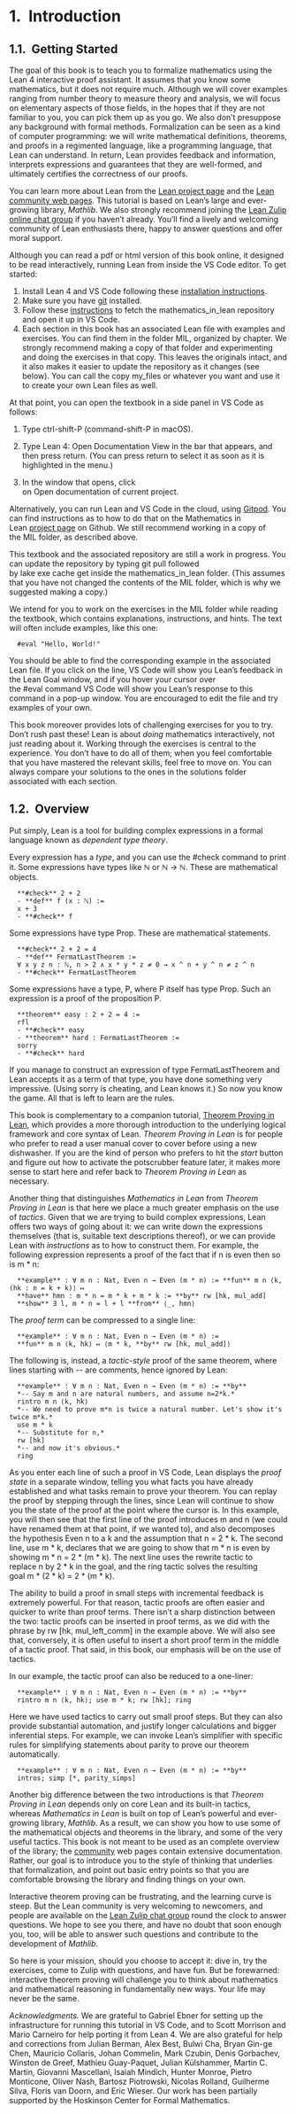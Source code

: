 # 1.  Introduction

## 1.1.  Getting Started

The goal of this book is to teach you to formalize mathematics using the Lean 4 interactive proof assistant. It assumes that you know some mathematics, but it does not require much. Although we will cover examples ranging from number theory to measure theory and analysis, we will focus on elementary aspects of those fields, in the hopes that if they are not familiar to you, you can pick them up as you go. We also don’t presuppose any background with formal methods. Formalization can be seen as a kind of computer programming: we will write mathematical definitions, theorems, and proofs in a regimented language, like a programming language, that Lean can understand. In return, Lean provides feedback and information, interprets expressions and guarantees that they are well-formed, and ultimately certifies the correctness of our proofs.

You can learn more about Lean from the [Lean project page](https://leanprover.github.io/) and the [Lean community web pages](https://leanprover-community.github.io/). This tutorial is based on Lean’s large and ever-growing library, *Mathlib*. We also strongly recommend joining the [Lean Zulip online chat group](https://leanprover.zulipchat.com/) if you haven’t already. You’ll find a lively and welcoming community of Lean enthusiasts there, happy to answer questions and offer moral support.

Although you can read a pdf or html version of this book online, it designed to be read interactively, running Lean from inside the VS Code editor. To get started:

  1. Install Lean 4 and VS Code following these [installation instructions](https://leanprover-community.github.io/get_started.html).
  2. Make sure you have [git](https://git-scm.com/) installed.
  3. Follow these [instructions](https://leanprover-community.github.io/install/project.html#working-on-an-existing-project) to fetch the mathematics_in_lean repository and open it up in VS Code.
  4. Each section in this book has an associated Lean file with examples and exercises. You can find them in the folder MIL, organized by chapter. We strongly recommend making a copy of that folder and experimenting and doing the exercises in that copy. This leaves the originals intact, and it also makes it easier to update the repository as it changes (see below). You can call the copy my_files or whatever you want and use it to create your own Lean files as well.

At that point, you can open the textbook in a side panel in VS Code as follows:

  1. Type ctrl-shift-P (command-shift-P in macOS).

  2. Type Lean 4: Open Documentation View in the bar that appears, and then press return. (You can press return to select it as soon as it is highlighted in the menu.)

  3. In the window that opens, click on Open documentation of current project.

Alternatively, you can run Lean and VS Code in the cloud, using [Gitpod](https://gitpod.io/). You can find instructions as to how to do that on the Mathematics in Lean [project page](https://github.com/leanprover-community/mathematics_in_lean) on Github. We still recommend working in a copy of the MIL folder, as described above.

This textbook and the associated repository are still a work in progress. You can update the repository by typing git pull followed by lake exe cache get inside the mathematics_in_lean folder. (This assumes that you have not changed the contents of the MIL folder, which is why we suggested making a copy.)

We intend for you to work on the exercises in the MIL folder while reading the textbook, which contains explanations, instructions, and hints. The text will often include examples, like this one:

```
  #eval "Hello, World!"
```

You should be able to find the corresponding example in the associated Lean file. If you click on the line, VS Code will show you Lean’s feedback in the Lean Goal window, and if you hover your cursor over the #eval command VS Code will show you Lean’s response to this command in a pop-up window. You are encouraged to edit the file and try examples of your own.

This book moreover provides lots of challenging exercises for you to try. Don’t rush past these! Lean is about *doing* mathematics interactively, not just reading about it. Working through the exercises is central to the experience. You don’t have to do all of them; when you feel comfortable that you have mastered the relevant skills, feel free to move on. You can always compare your solutions to the ones in the solutions folder associated with each section.

## 1.2.  Overview

Put simply, Lean is a tool for building complex expressions in a formal language known as *dependent type theory*.

Every expression has a *type*, and you can use the #check command to print it. Some expressions have types like ℕ or ℕ → ℕ. These are mathematical objects.

```
  **#check** 2 + 2
  - **def** f (x : ℕ) :=
  x + 3
  - **#check** f
```

Some expressions have type Prop. These are mathematical statements.

```
  **#check** 2 + 2 = 4
  - **def** FermatLastTheorem :=
  ∀ x y z n : ℕ, n > 2 ∧ x * y * z ≠ 0 → x ^ n + y ^ n ≠ z ^ n
  - **#check** FermatLastTheorem
```

Some expressions have a type, P, where P itself has type Prop. Such an expression is a proof of the proposition P.

```
  **theorem** easy : 2 + 2 = 4 :=
  rfl
  - **#check** easy
  - **theorem** hard : FermatLastTheorem :=
  sorry
  - **#check** hard
```

If you manage to construct an expression of type FermatLastTheorem and Lean accepts it as a term of that type, you have done something very impressive. (Using sorry is cheating, and Lean knows it.) So now you know the game. All that is left to learn are the rules.

This book is complementary to a companion tutorial, [Theorem Proving in Lean](https://leanprover.github.io/theorem_proving_in_lean4/), which provides a more thorough introduction to the underlying logical framework and core syntax of Lean. *Theorem Proving in Lean* is for people who prefer to read a user manual cover to cover before using a new dishwasher. If you are the kind of person who prefers to hit the *start* button and figure out how to activate the potscrubber feature later, it makes more sense to start here and refer back to *Theorem Proving in Lean* as necessary.

Another thing that distinguishes *Mathematics in Lean* from *Theorem Proving in Lean* is that here we place a much greater emphasis on the use of *tactics*. Given that we are trying to build complex expressions, Lean offers two ways of going about it: we can write down the expressions themselves (that is, suitable text descriptions thereof), or we can provide Lean with *instructions* as to how to construct them. For example, the following expression represents a proof of the fact that if n is even then so is m * n:

```
  **example** : ∀ m n : Nat, Even n → Even (m * n) := **fun** m n ⟨k, (hk : n = k + k)⟩ ↦
  **have** hmn : m * n = m * k + m * k := **by** rw [hk, mul_add]
  **show** ∃ l, m * n = l + l **from** ⟨_, hmn⟩
```

The *proof term* can be compressed to a single line:

```
  **example** : ∀ m n : Nat, Even n → Even (m * n) :=
  **fun** m n ⟨k, hk⟩ ↦ ⟨m * k, **by** rw [hk, mul_add]⟩
```
  The following is, instead, a *tactic-style* proof of the same theorem, where lines starting with -- are comments, hence ignored by Lean:  
```
  **example** : ∀ m n : Nat, Even n → Even (m * n) := **by**
  *-- Say m and n are natural numbers, and assume n=2*k.*
  rintro m n ⟨k, hk⟩
  *-- We need to prove m*n is twice a natural number. Let's show it's twice m*k.*
  use m * k
  *-- Substitute for n,*
  rw [hk]
  *-- and now it's obvious.*
  ring
```

As you enter each line of such a proof in VS Code, Lean displays the *proof state* in a separate window, telling you what facts you have already established and what tasks remain to prove your theorem. You can replay the proof by stepping through the lines, since Lean will continue to show you the state of the proof at the point where the cursor is. In this example, you will then see that the first line of the proof introduces m and n (we could have renamed them at that point, if we wanted to), and also decomposes the hypothesis Even n to a k and the assumption that n = 2 * k. The second line, use m * k, declares that we are going to show that m * n is even by showing m * n = 2 * (m * k). The next line uses the rewrite tactic to replace n by 2 * k in the goal, and the ring tactic solves the resulting goal m * (2 * k) = 2 * (m * k).

The ability to build a proof in small steps with incremental feedback is extremely powerful. For that reason, tactic proofs are often easier and quicker to write than proof terms. There isn’t a sharp distinction between the two: tactic proofs can be inserted in proof terms, as we did with the phrase by rw [hk, mul_left_comm] in the example above. We will also see that, conversely, it is often useful to insert a short proof term in the middle of a tactic proof. That said, in this book, our emphasis will be on the use of tactics.

In our example, the tactic proof can also be reduced to a one-liner:

```
  **example** : ∀ m n : Nat, Even n → Even (m * n) := **by**
  rintro m n ⟨k, hk⟩; use m * k; rw [hk]; ring
```

Here we have used tactics to carry out small proof steps. But they can also provide substantial automation, and justify longer calculations and bigger inferential steps. For example, we can invoke Lean’s simplifier with specific rules for simplifying statements about parity to prove our theorem automatically.

```
  **example** : ∀ m n : Nat, Even n → Even (m * n) := **by**
  intros; simp [*, parity_simps]
```

Another big difference between the two introductions is that *Theorem Proving in Lean* depends only on core Lean and its built-in tactics, whereas *Mathematics in Lean* is built on top of Lean’s powerful and ever-growing library, *Mathlib*. As a result, we can show you how to use some of the mathematical objects and theorems in the library, and some of the very useful tactics. This book is not meant to be used as an complete overview of the library; the [community](https://leanprover-community.github.io/) web pages contain extensive documentation. Rather, our goal is to introduce you to the style of thinking that underlies that formalization, and point out basic entry points so that you are comfortable browsing the library and finding things on your own.

Interactive theorem proving can be frustrating, and the learning curve is steep. But the Lean community is very welcoming to newcomers, and people are available on the [Lean Zulip chat group](https://leanprover.zulipchat.com/) round the clock to answer questions. We hope to see you there, and have no doubt that soon enough you, too, will be able to answer such questions and contribute to the development of *Mathlib*.

So here is your mission, should you choose to accept it: dive in, try the exercises, come to Zulip with questions, and have fun. But be forewarned: interactive theorem proving will challenge you to think about mathematics and mathematical reasoning in fundamentally new ways. Your life may never be the same.

*Acknowledgments.* We are grateful to Gabriel Ebner for setting up the infrastructure for running this tutorial in VS Code, and to Scott Morrison and Mario Carneiro for help porting it from Lean 4. We are also grateful for help and corrections from Julian Berman, Alex Best, Bulwi Cha, Bryan Gin-ge Chen, Mauricio Collaris, Johan Commelin, Mark Czubin, Denis Gorbachev, Winston de Greef, Mathieu Guay-Paquet, Julian Külshammer, Martin C. Martin, Giovanni Mascellani, Isaiah Mindich, Hunter Monroe, Pietro Monticone, Oliver Nash, Bartosz Piotrowski, Nicolas Rolland, Guilherme Silva, Floris van Doorn, and Eric Wieser. Our work has been partially supported by the Hoskinson Center for Formal Mathematics.
